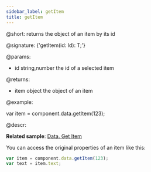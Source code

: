 ```yaml
---
sidebar_label: getItem
title: getItem
---          
```


@short: returns the object of an item by its id

@signature: {'getItem(id: Id): T;'}

@params:

- id		string,number		the id of a selected item

@returns:

- item    	object      	the object of an item

@example:

var item = component.data.getItem(123);

@descr:

**Related sample**: [Data. Get Item](https://snippet.dhtmlx.com/wz2sscrm)

You can access the original properties of an item like this:

~~~js
var item = component.data.getItem(123);
var text = item.text;
~~~
